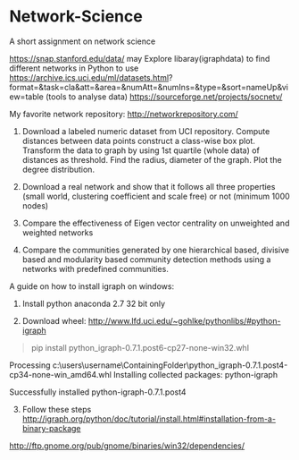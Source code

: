 # Network-Science
A short assignment on network science

https://snap.stanford.edu/data/ may Explore libaray(igraphdata) to find different networks in Python to use https://archive.ics.uci.edu/ml/datasets.html? format=&task=cla&att=&area=&numAtt=&numIns=&type=&sort=nameUp&view=table (tools to analyse data) https://sourceforge.net/projects/socnetv/

My favorite network repository: http://networkrepository.com/

1. Download a labeled numeric dataset from UCI repository. Compute distances between data points construct a class-wise box plot. Transform the data to graph by using 1st quartile (whole data) of distances as threshold. Find the radius, diameter of the graph. Plot the degree distribution.

2. Download a real network and show that it follows all three properties (small world, clustering coefficient and scale free) or not (minimum 1000 nodes)

3. Compare the effectiveness of Eigen vector centrality on unweighted and weighted networks

4. Compare the communities generated by one hierarchical based, divisive based and modularity based community detection methods using a networks with predefined communities.

A guide on how to install igraph on windows:

1. Install python anaconda 2.7 32 bit only

2. Download wheel: http://www.lfd.uci.edu/~gohlke/pythonlibs/#python-igraph

> pip install python_igraph-0.7.1.post6-cp27-none-win32.whl

Processing c:\users\username\ContainingFolder\python_igraph-0.7.1.post4-cp34-none-win_amd64.whl
Installing collected packages: python-igraph

Successfully installed python-igraph-0.7.1.post4


3. Follow these steps
http://igraph.org/python/doc/tutorial/install.html#installation-from-a-binary-package

http://ftp.gnome.org/pub/gnome/binaries/win32/dependencies/
